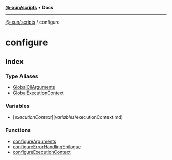 [**@-xun/scripts**](../README.md) • **Docs**

---

[@-xun/scripts](../README.md) / configure

# configure

## Index

### Type Aliases

- [GlobalCliArguments](type-aliases/GlobalCliArguments.md)
- [GlobalExecutionContext](type-aliases/GlobalExecutionContext.md)

### Variables

- [$executionContext](variables/$executionContext.md)

### Functions

- [configureArguments](functions/configureArguments.md)
- [configureErrorHandlingEpilogue](functions/configureErrorHandlingEpilogue.md)
- [configureExecutionContext](functions/configureExecutionContext.md)
